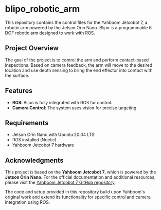 # blipo_robotic_arm
This repository contains the control files for the Yahboom Jetcobot 7, a robotic arm powered by the Jetson Orin Nano. Blipo is a programmable 6 DOF robotic arm designed to work with ROS.

## Project Overview
The goal of the project is to control the arm and perform contact-based inspections. Based on camera feedback, the arm will move to the desired location and use depth sensing to bring the end effector into contact with the surface. 

## Features
- **ROS**: Blipo is fully integrated with ROS for control.
- **Camera Control**: The system uses vision for precise targeting

## Requirements 
- Jetson Orin Nano with Ubuntu 20.04 LTS
- ROS installed (Noetic)
- Yahboom Jetcobot 7 hardware

## Acknowledgments

This project is based on the **Yahboom Jetcobot 7**, which is powered by the **Jetson Orin Nano**. For the official documentation and additional resources, please visit the [Yahboom Jetcobot 7 GitHub repository](https://github.com/YahboomTechnology/JetCobot).

The code and setup provided in this repository build upon Yahboom's original work and extend its functionality for specific control and camera integration using ROS.
